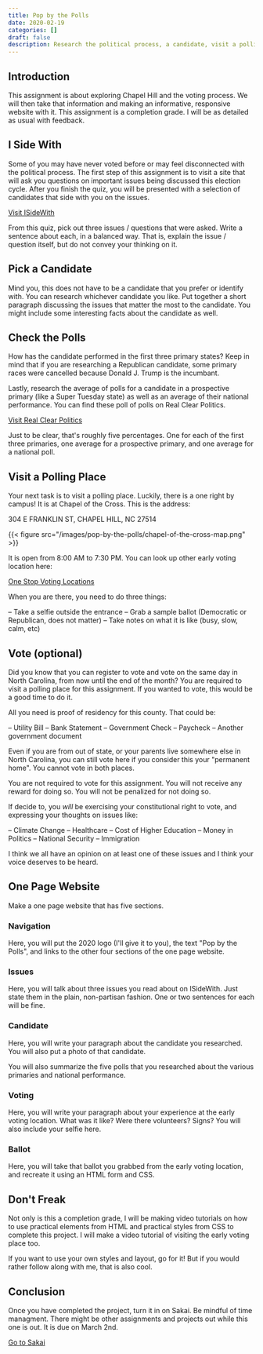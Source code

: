 ```yaml
---
title: Pop by the Polls
date: 2020-02-19
categories: []
draft: false
description: Research the political process, a candidate, visit a polling place, and make a website about it.
---
```


## Introduction

This assignment is about exploring Chapel Hill and the voting process. We will then take that information and making an informative, responsive website with it. This assignment is a completion grade. I will be as detailed as usual with feedback.

## I Side With

Some of you may have never voted before or may feel disconnected with the political process. The first step of this assignment is to visit a site that will ask you questions on important issues being discussed this election cycle. After you finish the quiz, you will be presented with a selection of candidates that side with you on the issues.

[Visit ISideWith](https://www.isidewith.com/)

From this quiz, pick out three issues / questions that were asked. Write a sentence about each, in a balanced way. That is, explain the issue / question itself, but do not convey your thinking on it.

## Pick a Candidate

Mind you, this does not have to be a candidate that you prefer or identify with. You can research whichever candidate you like. Put together a short paragraph discussing the issues that matter the most to the candidate. You might include some interesting facts about the candidate as well.

## Check the Polls

How has the candidate performed in the first three primary states? Keep in mind that if you are researching a Republican candidate, some primary races were cancelled because Donald J. Trump is the incumbant.

Lastly, research the average of polls for a candidate in a prospective primary (like a Super Tuesday state) as well as an average of their national performance. You can find these poll of polls on Real Clear Politics.

[Visit Real Clear Politics](https://www.realclearpolitics.com/)

Just to be clear, that's roughly five percentages. One for each of the first three primaries, one average for a prospective primary, and one average for a national poll.

## Visit a Polling Place

Your next task is to visit a polling place. Luckily, there is a one right by campus! It is at Chapel of the Cross. This is the address:

304 E FRANKLIN ST, CHAPEL HILL, NC 27514

{{< figure src="/images/pop-by-the-polls/chapel-of-the-cross-map.png" >}}

It is open from 8:00 AM to 7:30 PM. You can look up other early voting location here:

[One Stop Voting Locations](https://vt.ncsbe.gov/ossite/)

When you are there, you need to do three things:

– Take a selfie outside the entrance
– Grab a sample ballot (Democratic or Republican, does not matter)
– Take notes on what it is like (busy, slow, calm, etc)

## Vote (optional)

Did you know that you can register to vote and vote on the same day in North Carolina, from now until the end of the month? You are required to visit a polling place for this assignment. If you wanted to vote, this would be a good time to do it.

All you need is proof of residency for this county. That could be:

– Utility Bill
– Bank Statement
– Government Check
– Paycheck
– Another government document

Even if you are from out of state, or your parents live somewhere else in North Carolina, you can still vote here if you consider this your "permanent home". You cannot vote in both places.

You are not required to vote for this assignment. You will not receive any reward for doing so. You will not be penalized for not doing so.

If decide to, you _will_ be exercising your constitutional right to vote, and expressing your thoughts on issues like:

– Climate Change
– Healthcare
– Cost of Higher Education
– Money in Politics
– National Security
– Immigration

I think we all have an opinion on at least one of these issues and I think your voice deserves to be heard.

## One Page Website

Make a one page website that has five sections.

### Navigation

Here, you will put the 2020 logo (I'll give it to you), the text "Pop by the Polls", and links to the other four sections of the one page website.

### Issues

Here, you will talk about three issues you read about on ISideWith. Just state them in the plain, non-partisan fashion. One or two sentences for each will be fine.

### Candidate

Here, you will write your paragraph about the candidate you researched. You will also put a photo of that candidate.

You will also summarize the five polls that you researched about the various primaries and national performance.

### Voting

Here, you will write your paragraph about your experience at the early voting location. What was it like? Were there volunteers? Signs? You will also include your selfie here.

### Ballot

Here, you will take that ballot you grabbed from the early voting location, and recreate it using an HTML form and CSS.

## Don't Freak

Not only is this a completion grade, I will be making video tutorials on how to use practical elements from HTML and practical styles from CSS to complete this project. I will make a video tutorial of visiting the early voting place too.

If you want to use your own styles and layout, go for it! But if you would rather follow along with me, that is also cool.

## Conclusion

Once you have completed the project, turn it in on Sakai. Be mindful of time managment. There might be other assignments and projects out while this one is out. It is due on March 2nd.

[Go to Sakai](https://sakai.unc.edu)
